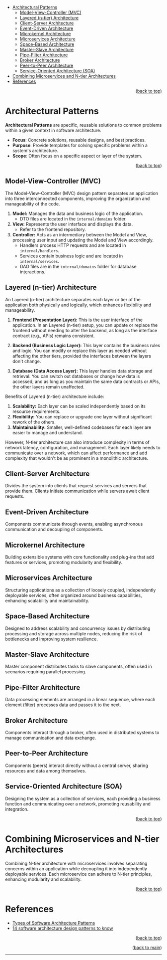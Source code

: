<a name="readme-top"></a>

- [Architectural Patterns](#architectural-patterns)
  - [Model-View-Controller (MVC)](#model-view-controller-mvc)
  - [Layered (n-tier) Architecture](#layered-n-tier-architecture)
  - [Client-Server Architecture](#client-server-architecture)
  - [Event-Driven Architecture](#event-driven-architecture)
  - [Microkernel Architecture](#microkernel-architecture)
  - [Microservices Architecture](#microservices-architecture)
  - [Space-Based Architecture](#space-based-architecture)
  - [Master-Slave Architecture](#master-slave-architecture)
  - [Pipe-Filter Architecture](#pipe-filter-architecture)
  - [Broker Architecture](#broker-architecture)
  - [Peer-to-Peer Architecture](#peer-to-peer-architecture)
  - [Service-Oriented Architecture (SOA)](#service-oriented-architecture-soa)
- [Combining Microservices and N-tier Architectures](#combining-microservices-and-n-tier-architectures)
- [References](#references)

<p align="right">(<a href="#readme-top">back to top</a>)</p>

# Architectural Patterns

**Architectural Patterns** are specific, reusable solutions to common problems within a given context in software architecture.

- **Focus**: Concrete solutions, reusable designs, and best practices.
- **Purpose**: Provide templates for solving specific problems within a system's architecture.
- **Scope**: Often focus on a specific aspect or layer of the system.

<p align="right">(<a href="#readme-top">back to top</a>)</p>

## Model-View-Controller (MVC)

The Model-View-Controller (MVC) design pattern separates an application into three interconnected components, improving the organization and manageability of the code.

1. **Model:** Manages the data and business logic of the application.
   - DTO files are located in the `internal/domains` folder.
2. **View:** Represents the user interface and displays the data.
   - Refer to the frontend repository.
3. **Controller:** Acts as an intermediary between the Model and View, processing user input and updating the Model and View accordingly.
   - Handlers process HTTP requests and are located in `internal/handlers`.
   - Services contain business logic and are located in `internal/services`.
   - DAO files are in the `internal/domains` folder for database interactions.

## Layered (n-tier) Architecture

An Layered (n-tier) architecture separates each layer or tier of the application both physically and logically, which enhances flexibility and manageability.

1. **Frontend (Presentation Layer):** This is the user interface of the application. In an Layered (n-tier) setup, you can update or replace the frontend without needing to alter the backend, as long as the interface contract (e.g., APIs) remains consistent.

2. **Backend (Business Logic Layer):** This layer contains the business rules and logic. You can modify or replace this layer as needed without affecting the other tiers, provided the interfaces between the layers don't change.

3. **Database (Data Access Layer):** This layer handles data storage and retrieval. You can switch out databases or change how data is accessed, and as long as you maintain the same data contracts or APIs, the other layers remain unaffected.

Benefits of Layered (n-tier) architecture include:

1. **Scalability:** Each layer can be scaled independently based on its resource requirements.
2. **Flexibility:** You can replace or upgrade one layer without significant rework of the others.
3. **Maintainability:** Smaller, well-defined codebases for each layer are easier to manage and understand.

However, N-tier architecture can also introduce complexity in terms of network latency, configuration, and management. Each layer likely needs to communicate over a network, which can affect performance and add complexity that wouldn't be as prominent in a monolithic architecture.

## Client-Server Architecture

Divides the system into clients that request services and servers that provide them. Clients initiate communication while servers await client requests.

## Event-Driven Architecture

Components communicate through events, enabling asynchronous communication and decoupling of components.

## Microkernel Architecture

Building extensible systems with core functionality and plug-ins that add features or services, promoting modularity and flexibility.

## Microservices Architecture

Structuring applications as a collection of loosely coupled, independently deployable services, often organized around business capabilities, enhancing scalability and maintainability.

## Space-Based Architecture

Designed to address scalability and concurrency issues by distributing processing and storage across multiple nodes, reducing the risk of bottlenecks and improving system resilience.

## Master-Slave Architecture

Master component distributes tasks to slave components, often used in scenarios requiring parallel processing.

## Pipe-Filter Architecture

Data processing elements are arranged in a linear sequence, where each element (filter) processes data and passes it to the next.

## Broker Architecture

Components interact through a broker, often used in distributed systems to manage communication and data exchange.

## Peer-to-Peer Architecture

Components (peers) interact directly without a central server, sharing resources and data among themselves.

## Service-Oriented Architecture (SOA)

Designing the system as a collection of services, each providing a business function and communicating over a network, promoting reusability and integration.

<p align="right">(<a href="#readme-top">back to top</a>)</p>

# Combining Microservices and N-tier Architectures

Combining N-tier architecture with microservices involves separating concerns within an application while decoupling it into independently deployable services. Each microservice can adhere to N-tier principles, enhancing modularity and scalability.

<p align="right">(<a href="#readme-top">back to top</a>)</p>

# References

- [Types of Software Architecture Patterns](https://www.geeksforgeeks.org/types-of-software-architecture-patterns/)
- [14 software architecture design patterns to know](https://www.redhat.com/architect/14-software-architecture-patterns)

<p align="right">(<a href="#readme-top">back to top</a>)</p>
<p align="right">(<a href="../SOFTWARE_DEV.MD">back to main</a>)</p>

---
